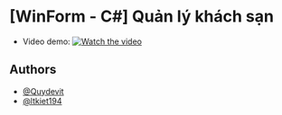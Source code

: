 
# [WinForm - C#] Quản lý khách sạn
- Video demo:
 [![Watch the video](https://i.ytimg.com/an_webp/wcKt90j8FZM/mqdefault_6s.webp?du=3000&sqp=CJOOp6wG&rs=AOn4CLB0zkiALc857r_Q5svdBnUE-FbWMw)](https://www.youtube.com/watch?v=wcKt90j8FZM)

## Authors

- [@Quydevit](https://github.com/QuyDevit/)
- [@ltkiet194](https://github.com/ltkiet194)

